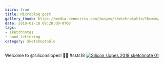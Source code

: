 ```yaml
---
micro: true
title: Microblog post
gallery_thumb: https://media.bennorris.com/images/sketchnotable/thumbs/silicon-slopes-2018-sketchnote-01.jpg
date: 2018-01-18 09:28:00-0700
tags:
- sketchnotes
- hand lettering
category: Sketchnotable
---
```


Welcome to @siliconslopes! ✍🏼 #ssts18 [![Silicon slopes 2018 sketchnote 01](https://media.bennorris.com/images/sketchnotable/silicon-slopes-2018/silicon-slopes-2018-sketchnote-01.jpg)](https://media.bennorris.com/images/sketchnotable/silicon-slopes-2018/silicon-slopes-2018-sketchnote-01.jpg)